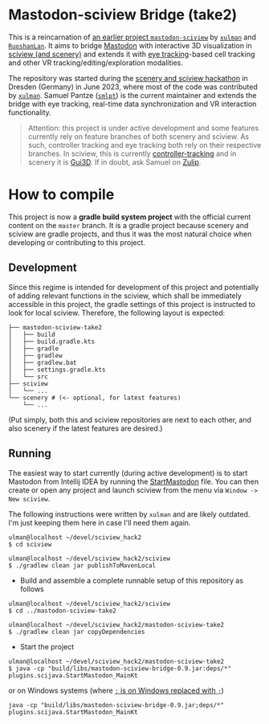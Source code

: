 # Mastodon-sciview Bridge (take2)
This is a reincarnation of [an earlier project `mastodon-sciview`](https://github.com/mastodon-sc/mastodon-sciview/) by [`xulman`](https://github.com/xulman) and [`RuoshanLan`](https://github.com/ruoshanlan).
It aims to bridge [Mastodon](https://github.com/mastodon-sc) with interactive 3D visualization in [sciview (and scenery)](https://github.com/scenerygraphics/sciview)
and extends it with [eye tracking](https://link.springer.com/chapter/10.1007/978-3-030-66415-2_18)-based cell tracking and other VR tracking/editing/exploration modalities.

The repository was started during the [scenery and sciview hackathon](https://imagesc.zulipchat.com/#narrow/stream/391996-Zzz.3A-.5B2023-06.5D-scenery.2Bsciview-hackathon-dresden)
in Dresden (Germany) in June 2023, where most of the code was contributed by [`xulman`](https://github.com/xulman). Samuel Pantze ([`smlpt`](https://github.com/smlpt/)) is the current maintainer
and extends the bridge with eye tracking, real-time data synchronization and VR interaction functionality.


> Attention: this project is under active development and some features currently rely on feature branches of both scenery and sciview.
> As such, controller tracking and eye tracking both rely on their respective branches. In sciview, this is currently
> [controller-tracking](https://github.com/scenerygraphics/sciview/tree/controller-tracking) and in scenery it is [Gui3D](https://github.com/scenerygraphics/scenery/tree/Gui3D).
> If in doubt, ask Samuel on [Zulip](https://imagesc.zulipchat.com/#narrow/channel/327470-Mastodon/topic/sciview.20bridge/with/507278423).

# How to compile
This project is now a **gradle build system project** with the official current content on the `master` branch.
It is a gradle project because scenery and sciview are gradle projects, and thus it was the most natural choice when developing or contributing to this project.

## Development
Since this regime is intended for development of this project and potentially of adding relevant functions in the sciview, which shall
be immediately accessible in this project, the gradle settings of this project is instructed to look for local sciview.
Therefore, the following layout is expected:

```shell
├── mastodon-sciview-take2
│   ├── build
│   ├── build.gradle.kts
│   ├── gradle
│   ├── gradlew
│   ├── gradlew.bat
│   ├── settings.gradle.kts
│   └── src
├── sciview
│   └── ...
└── scenery # (<- optional, for latest features)
    └── ...
```

(Put simply, both this and sciview repositories are next to each other, and also scenery if the latest features are desired.)

## Running

The easiest way to start currently (during active development) is to start Mastodon from Intellij IDEA by running the
[StartMastodon](../src/test/kotlin/org/mastodon/mamut/StartMastodon.kt) file. You can then create or open any project and
launch sciview from the menu via `Window -> New sciview`.

The following instructions were written by `xulman` and are likely outdated. I'm just keeping them here in case I'll need them again.

```shell
ulman@localhost ~/devel/sciview_hack2
$ cd sciview

ulman@localhost ~/devel/sciview_hack2/sciview
$ ./gradlew clean jar publishToMavenLocal
```

- Build and assemble a complete runnable setup of this repository as follows

```shell
ulman@localhost ~/devel/sciview_hack2/sciview
$ cd ../mastodon-sciview-take2

ulman@localhost ~/devel/sciview_hack2/mastodon-sciview-take2
$ ./gradlew clean jar copyDependencies
```

- Start the project

```shell
ulman@localhost ~/devel/sciview_hack2/mastodon-sciview-take2
$ java -cp "build/libs/mastodon-sciview-bridge-0.9.jar:deps/*" plugins.scijava.StartMastodon_MainKt
```

or on Windows systems (where [`:` is on Windows replaced with `;`](https://www.baeldung.com/java-classpath-syntax))

```
java -cp "build/libs/mastodon-sciview-bridge-0.9.jar;deps/*" plugins.scijava.StartMastodon_MainKt
```


